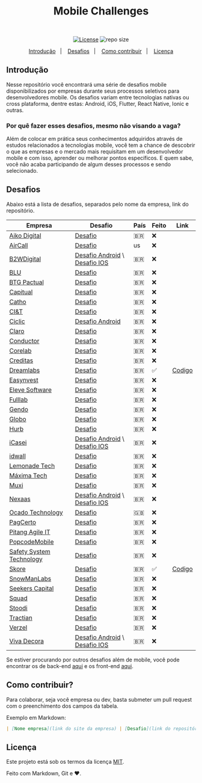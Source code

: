 <h1 align="center">Mobile Challenges</h1><br/>

<p align="center">
  <a href="https://opensource.org/licenses/MIT"><img alt="License" src="https://img.shields.io/github/license/iamageo/mobile-challenges-2022"/></a>
  <img alt="repo size" src="https://img.shields.io/github/repo-size/iamageo/mobile-challenges-2022"/>
</p>

<p align="center">
  <a href="#introdução">Introdução</a>&nbsp;&nbsp;&nbsp;|&nbsp;&nbsp;&nbsp;
  <a href="#desafios">Desafios</a>&nbsp;&nbsp;&nbsp;|&nbsp;&nbsp;&nbsp;
  <a href="#como-contribuir">Como contribuir</a>&nbsp;&nbsp;&nbsp;|&nbsp;&nbsp;&nbsp;
  <a href="#licença">Licença</a>
</p>

## Introdução

Nesse repositório você encontrará uma série de desafios mobile disponibilizados por empresas durante seus processos seletivos para desenvolvedores mobile. Os desafios variam entre tecnologias nativas ou cross plataforma, dentre estas: Android, iOS, Flutter, React Native, Ionic e outras.

### Por quê fazer esses desafios, mesmo não visando a vaga?

Além de colocar em prática seus conhecimentos adquiridos através de estudos relacionados a tecnologias mobile, você tem a chance de descobrir o que as empresas e o mercado mais requisitam em um desenvolvedor mobile e com isso, aprender ou melhorar pontos específicos. E quem sabe, você não acaba participando de algum desses processos e sendo selecionado.


## Desafios
Abaixo está a lista de desafios, separados pelo nome da empresa, link do repositório.

|    Empresa   |    Desafio    | País | Feito | Link |
|------------- | ------------- | ------------- | ------------- | ------------- |
| [Aiko Digital](https://aiko.digital/) | [Desafio](./Challenges/a/aiko/README.md)| 🇧🇷 |❌|
| [AirCall](https://aircall.io/) | [Desafio](./Challenges/a/aircall/README.md)| us |❌|
| [B2WDigital](https://www.glassdoor.com.br/Sal%C3%A1rio/B2W-Companhia-Digital-Sal%C3%A1rios-E5899878.htm) | [Desafio Android](./Challenges/b/b2wdigital/android/README.md) \ [Desafio IOS](./Challenges/b/b2wdigital/ios/README.md)| 🇧🇷 |❌|
| [BLU](https://blu.com.br/) | [Desafio](./Challenges/b/blu/README.md)| 🇧🇷 |❌|
| [BTG Pactual](https://www.glassdoor.com.br/Avalia%C3%A7%C3%B5es/BTG-Pactual-Avalia%C3%A7%C3%B5es-E411540.htm) | [Desafio](./Challenges/b/btg/README.md)| 🇧🇷 |❌|
| [Capitual](https://capitual.com/) | [Desafio](./Challenges/c/capitual/README.md)| 🇧🇷 |❌|
| [Catho](https://www.glassdoor.com.br/Avalia%C3%A7%C3%B5es/Catho-Online-Avalia%C3%A7%C3%B5es-E641546.htm) | [Desafio](./Challenges/c/catho/README.md)| 🇧🇷 |❌|
| [CI&T](https://www.glassdoor.com.br/Vis%C3%A3o-geral/Trabalhar-na-CI-and-T-EI_IE140265.13,21.htm) | [Desafio](./Challenges/c/cit/README.md)| 🇧🇷 |❌|
| [Ciclic](ciclic.com.br) | [Desafio Android](./Challenges/c/ciclic/README.md)| 🇧🇷 |❌|
| [Claro](https://www.glassdoor.com.br/Vis%C3%A3o-geral/Trabalhar-na-Claro-EI_IE748887.13,18.htm) | [Desafio](./Challenges/c/claro/README.md)| 🇧🇷 |❌|
| [Conductor](https://www.glassdoor.com.br/Avalia%C3%A7%C3%B5es/Conductor-Brazil-Avalia%C3%A7%C3%B5es-E1841076.htm) | [Desafio](./Challenges/c/conductor/README.md)| 🇧🇷 |❌|
| [Corelab](https://www.corelab.com.br/) | [Desafio](./Challenges/c/corelab/README.md)| 🇧🇷 |❌|
| [Creditas](https://www.creditas.com/) | [Desafio](./Challenges/c/creditas/README.md)| 🇧🇷 |❌|
| [Dreamlabs](https://dreamlabs.com.br/) | [Desafio](./Challenges/d/dreamlabs/README.md)| 🇧🇷 |✅| [Codigo](https://github.com/davicezarborgesdeveloper/challenge-dreamlabs) |
| [Easynvest](https://www.nuinvest.com.br/) | [Desafio](./Challenges/e/easyinvest/README.md)| 🇧🇷 |❌|
| [Eleve Software](https://elevecrm.com.br/) | [Desafio](./Challenges/e/eleveSoftware/README.md)| 🇧🇷 |❌|
| [Fulllab](https://www.fulllab.com.br/) | [Desafio](./Challenges/f/fulllab/README.md)| 🇧🇷 |❌|
| [Gendo](https://www.gendo.com.br/) | [Desafio](./Challenges//g/gendo/README.md)| 🇧🇷 |❌|
| [Globo](https://www.globo.com/) | [Desafio](./Challenges/g/globo/README.md)| 🇧🇷 |❌|
[Hurb](https://www.hurb.com/br) | [Desafio](./Challenges/h/hurb/README.md)| 🇧🇷 |❌|
| [iCasei](https://www.icasei.com.br/) | [Desafio Android](./Challenges/i/icasei/README.android.md) \ [Desafio IOS](./Challenges/i/icasei/README.ios.md)| 🇧🇷 |❌|
| [idwall](https://idwall.co/pt-BR/) | [Desafio](./Challenges/i/idwall/README.md)| 🇧🇷 |❌|
| [Lemonade Tech](https://www.glassdoor.com.br/Vis%C3%A3o-geral/Trabalhar-na-Lemonade-Brazil-EI_IE2685114.13,28.htm) | [Desafio](./Challenges/l/lemonadeTech/README.md)| 🇧🇷 |❌|
| [Máxima Tech](https://www.glassdoor.com.br/Avalia%C3%A7%C3%B5es/M%C3%A1ximaTech-Goi%C3%A2nia-Avalia%C3%A7%C3%B5es-EI_IE2448236.0,10_IL.11,18_IC2398468.htm) | [Desafio](https://github.com/talentosmaxima/Android)| 🇧🇷 |❌|
| [Muxi](https://www.glassdoor.com.br/Vis%C3%A3o-geral/Trabalhar-na-MUXI-EI_IE1376293.13,17.htm) | [Desafio](./Challenges/m/muxi/README.md)| 🇧🇷|❌|
| [Nexaas](https://www.glassdoor.com.br/Avalia%C3%A7%C3%B5es/Nexaas-Avalia%C3%A7%C3%B5es-E2754455.htm) | [Desafio Android](./Challenges/n/nexaas/android/README.md) \ [Desafio IOS](./Challenges/n/nexaas/ios/README.md) |🇧🇷|❌|
| [Ocado Technology](https://www.glassdoor.com.br/Vis%C3%A3o-geral/Trabalhar-na-Ocado-Technology-EI_IE995887.13,29.htm) | [Desafio](./Challenges/o/ocadoTechnology/README.md)| 🇬🇧 |❌|
| [PagCerto](https://www.glassdoor.com.br/Vis%C3%A3o-geral/Trabalhar-na-Paggcerto-EI_IE2661839.13,22.htm) | [Desafio](./Challenges/p/paggcerto/README.md)| 🇧🇷 |❌|
| [Pitang Agile IT](https://pitang.com/) | [Desafio](./Challenges/p/Pitang%20Agile%20IT/README.md)| 🇧🇷 |❌|
| [PopcodeMobile](https://www.glassdoor.com.br/Avalia%C3%A7%C3%B5es/Popcode-Mobile-Solutions-Avalia%C3%A7%C3%B5es-E2840737.htm) | [Desafio](./Challenges/p/PopcodeMobile/README.md)| 🇧🇷 |❌|
| [Safety System Technology](https://safetysystemtechnology.com.br/) | [Desafio](https://github.com/safetysystemtechnology/desafio-mobile)| 🇧🇷 |❌|
| [Skore](https://support.skore.io/l/pt) | [Desafio](./Challenges/s/Skore/README.md)| 🇧🇷 |✅| [Codigo](https://github.com/davicezarborgesdeveloper/challenge-skore) |
| [SnowManLabs](https://snowmanlabs.com.br/) | [Desafio](./Challenges/s/SnowManLabs/README.md)| 🇧🇷 |❌|
| [Seekers Capital](https://www.glassdoor.com.br/Vis%C3%A3o-geral/Trabalhar-na-SEEKERS-Capital-Group-EI_IE2260850.13,34.htm) | [Desafio](./Challenges/s/Seekers%20Capital/README.md)| 🇧🇷 |❌|
| [Squad](https://www.glassdoor.com.br/Vis%C3%A3o-geral/Trabalhar-na-Squad-Brazil-EI_IE5388673.13,25.htm) | [Desafio](./Challenges/squad/README.md)| 🇧🇷 |❌|
| [Stoodi](https://stoodi.com.br/) | [Desafio](./Challenges/s/stoodi/README.md)| 🇧🇷 |❌|
| [Tractian](https://tractian.com/) | [Desafio](./Challenges/tractian/README.md)| 🇧🇷 |❌|
| [Verzel](https://verzel.com.br/) | [Desafio](./Challenges/verzel/README.md)| 🇧🇷 |❌|
| [Viva Decora](https://www.glassdoor.com.br/Avalia%C3%A7%C3%B5es/Viva-Decora-Avalia%C3%A7%C3%B5es-E2779238.htm) | [Desafio Android](./Challenges/v/vivadecora/android/README.md) \ [Desafio IOS](./Challenges/v/vivadecora/ios/README.md)| 🇧🇷 |❌|


Se estiver procurando por outros desafios além de mobile, você pode encontrar os de back-end [aqui](https://github.com/CollabCodeTech/backend-challenges) e os front-end [aqui](https://github.com/felipefialho/frontend-challenges).

## Como contribuir?
Para colaborar, seja você empresa ou dev, basta submeter um pull request com o preenchimento dos campos da tabela.

Exemplo em Markdown:
```markdown
| [Nome empresa](link do site da empresa) | [Desafio](link do repositório)| localidade da vaga| ❌ ou [✅](link do repositorio)|
```
## Licença

Este projeto está sob os termos da licença [MIT](./LICENSE).

Feito com Markdown, Git e ❤️.
